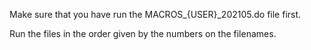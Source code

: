 Make sure that you have run the MACROS_{USER}_202105.do file first.

Run the files in the order given by the numbers on the filenames.
